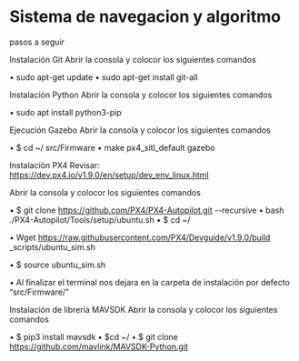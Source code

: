 # Sistema de navegacion y algoritmo 


pasos a seguir 

Instalación Git
Abrir la consola y colocor los siguientes comandos

•	sudo apt-get update
•	sudo apt-get install git-all

Instalación Python
Abrir la consola y colocor los siguientes comandos

•	sudo apt install python3-pip





Ejecución Gazebo
Abrir la consola y colocor los siguientes comandos

•	$ cd ~/ src/Firmware
•	make px4_sitl_default gazebo



Instalación PX4
Revisar: https://dev.px4.io/v1.9.0/en/setup/dev_env_linux.html

Abrir la consola y colocor los siguientes comandos

•	$ git clone https://github.com/PX4/PX4-Autopilot.git --recursive
•	bash ./PX4-Autopilot/Tools/setup/ubuntu.sh
•	$ cd ~/

•	Wget https://raw.githubusercontent.com/PX4/Devguide/v1.9.0/build
_scripts/ubuntu_sim.sh

•	$ source ubuntu_sim.sh

•	Al finalizar el terminal nos dejara en la carpeta de instalación por defecto “src/Firmware/”




Instalación de librería MAVSDK
Abrir la consola y colocor los siguientes comandos

•	$ pip3 install mavsdk
•	$cd ~/
•	$ git clone https://github.com/mavlink/MAVSDK-Python.git


